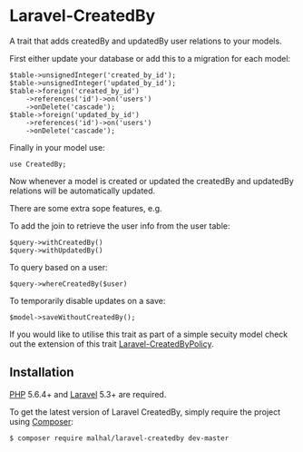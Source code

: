 # Laravel-CreatedBy
A trait that adds createdBy and updatedBy user relations to your models.

First either update your database or add this to a migration for each model:

    $table->unsignedInteger('created_by_id');
    $table->unsignedInteger('updated_by_id');
    $table->foreign('created_by_id')
        ->references('id')->on('users')
        ->onDelete('cascade');
    $table->foreign('updated_by_id')
        ->references('id')->on('users')
        ->onDelete('cascade');

Finally in your model use:

    use CreatedBy;

Now whenever a model is created or updated the createdBy and updatedBy relations will be automatically updated.

There are some extra sope features, e.g.

To add the join to retrieve the user info from the user table:

    $query->withCreatedBy()
    $query->withUpdatedBy()
    
To query based on a user:

    $query->whereCreatedBy($user)
    
To temporarily disable updates on a save:

    $model->saveWithoutCreatedBy();

If you would like to utilise this trait as part of a simple secuity model check out the extension of this trait [Laravel-CreatedByPolicy](https://github.com/malhal/Laravel-CreatedByPolicy).
    
## Installation

[PHP](https://php.net) 5.6.4+ and [Laravel](http://laravel.com) 5.3+ are required.

To get the latest version of Laravel CreatedBy, simply require the project using [Composer](https://getcomposer.org):

```bash
$ composer require malhal/laravel-createdby dev-master
```